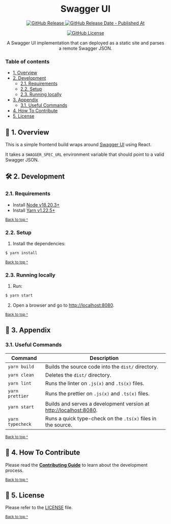 <h1 align="center">
  Swagger UI
</h1>

<p align="center">
  <a href="https://github.com/agoralabs-sh/swagger-ui/releases/latest">
    <img alt="GitHub Release" src="https://img.shields.io/github/v/release/agoralabs-sh/swagger-ui?&logo=github">
  </a>
  <a href="https://github.com/agoralabs-sh/swagger-ui/releases/latest">
    <img alt="GitHub Release Date - Published At" src="https://img.shields.io/github/release-date/agoralabs-sh/swagger-ui?logo=github">
  </a>
</p>

<p align="center">
  <a href="https://github.com/agoralabs-sh/swagger-ui/blob/main/LICENSE">
    <img alt="GitHub License" src="https://img.shields.io/github/license/agoralabs-sh/swagger-ui">
  </a>
</p>

<p align="center">
  A Swagger UI implementation that can deployed as a static site and parses a remote Swagger JSON.
</p>

### Table of contents

* [1. Overview](#-1-overview)
* [2. Development](#-2-development)
  * [2.1. Requirements](#21-requirements)
  * [2.2. Setup](#22-setup)
  * [2.3. Running locally](#23-running-locally)
* [3. Appendix](#-3-appendix)
  * [3.1. Useful Commands](#31-useful-commands)
* [4. How To Contribute](#-4-how-to-contribute)
* [5. License](#-5-license)

## 🔭 1. Overview

This is a simple frontend build wraps around [Swagger UI][swagger-ui] using React.

It takes a `SWAGGER_SPEC_URL` environment variable that should point to a valid Swagger JSON.

## 🛠 2. Development

### 2.1. Requirements

* Install [Node v18.20.3+][node]
* Install [Yarn v1.22.5+][yarn]

<sup>[Back to top ^][table-of-contents]</sup>

### 2.2. Setup

1. Install the dependencies:
```bash
$ yarn install
```

<sup>[Back to top ^][table-of-contents]</sup>

### 2.3. Running locally

1. Run:
```bash
$ yarn start
```

2. Open a browser and go to [http://localhost:8080](http://localhost:8080).

<sup>[Back to top ^][table-of-contents]</sup>

## 📑 3. Appendix

### 3.1. Useful Commands

| Command          | Description                                                                                |
|------------------|--------------------------------------------------------------------------------------------|
| `yarn build`     | Builds the source code into the `dist/` directory.                                         |
| `yarn clean`     | Deletes the `dist/` directory.                                                             |
| `yarn lint`      | Runs the linter on `.js(x)` and `.ts(x)` files.                                            |
| `yarn prettier`  | Runs the prettier on `.js(x)` and `.ts(x)` files.                                          |
| `yarn start`     | Builds and serves a development version at [http://localhost:8080](http://localhost:8080). |
| `yarn typecheck` | Runs a quick type-check on the `.ts(x)` files in the source.                               |

<sup>[Back to top ^][table-of-contents]</sup>

## 👏 4. How To Contribute

Please read the [**Contributing Guide**][contribute] to learn about the development process.

<sup>[Back to top ^][table-of-contents]</sup>

## 📄 5. License

Please refer to the [LICENSE][license] file.

<sup>[Back to top ^][table-of-contents]</sup>

<!-- Links -->
[contribute]: ./CONTRIBUTING.md
[license]: ./LICENSE
[node]: https://nodejs.org/en/
[swagger-ui]: https://github.com/swagger-api/swagger-ui
[table-of-contents]: #table-of-contents
[yarn]: https://yarnpkg.com/
